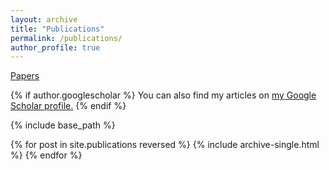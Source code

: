 ```yaml
---
layout: archive
title: "Publications"
permalink: /publications/
author_profile: true
---
```


[Papers](#papers) &nbsp; &nbsp;

{% if author.googlescholar %}
  You can also find my articles on <u><a href="{{author.googlescholar}}">my Google Scholar profile</a>.</u>
{% endif %}

{% include base_path %}

{% for post in site.publications reversed %}
  {% include archive-single.html %}
{% endfor %}
